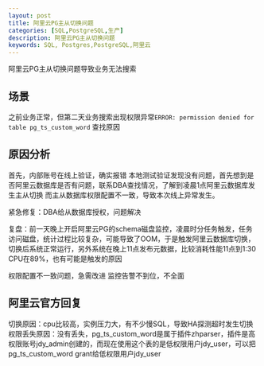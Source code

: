 ```yaml
---
layout: post
title: 阿里云PG主从切换问题
categories: [SQL,PostgreSQL,生产]
description: 阿里云PG主从切换问题
keywords: SQL, Postgres,PostgreSQL,阿里云
---
```


阿里云PG主从切换问题导致业务无法搜索

## 场景

之前业务正常，但第二天业务搜索出现权限异常`ERROR: permission denied for table pg_ts_custom_word` 查找原因

## 原因分析

首先，内部账号在线上验证，确实报错
本地测试验证发现没有问题，首先想到是否阿里云数据库是否有问题，联系DBA查找情况，了解到凌晨1点阿里云数据库发生主从切换
而主从数据库权限配置不一致，导致本次线上异常发生。

紧急修复：DBA给从数据库授权，问题解决

复盘：前一天晚上开启阿里云PG的schema磁盘监控，凌晨时分任务触发，任务访问磁盘，统计过程比较复杂，可能导致了OOM，于是触发阿里云数据库切换，切换后系统正常运行，另外系统在晚上11点发布元数据，比较消耗性能11点到1:30 CPU在89%，也有可能是触发的原因

权限配置不一致问题，急需改进
监控告警不到位，不全面

## 阿里云官方回复

切换原因：cpu比较高，实例压力大，有不少慢SQL，导致HA探测超时发生切换
权限丢失原因：没有丢失，pg_ts_custom_word是属于插件zhparser，插件是高权限账号jdy_admin创建的，而现在使用这个表的是低权限用户jdy_user，可以把pg_ts_custom_word grant给低权限用户jdy_user